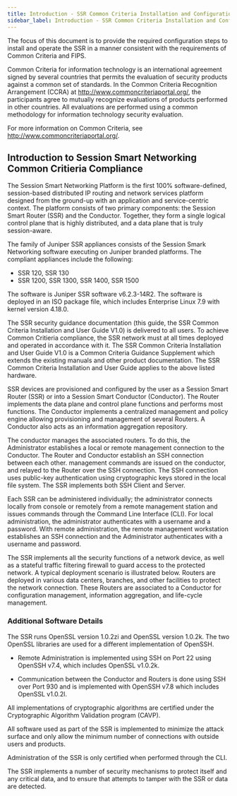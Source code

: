 ```yaml
---
title: Introduction - SSR Common Criteria Installation and Configuration
sidebar_label: Introduction - SSR Common Criteria Installation and Configuration
---
```


The focus of this document is to provide the required configuration steps to install and operate the SSR in a manner consistent with the requirements of Common Criteria and FIPS. 

Common Criteria for information technology is an international agreement signed by several countries that permits the evaluation of security products against a common set of standards. In the Common Criteria Recognition Arrangement (CCRA) at http://www.commoncriteriaportal.org/, the participants agree to mutually recognize evaluations of products performed in other countries. All evaluations are performed using a common methodology for information technology security evaluation.

For more information on Common Criteria, see http://www.commoncriteriaportal.org/.

## Introduction to Session Smart Networking Common Critieria Compliance

The Session Smart Networking Platform is the first 100% software-defined, session-based distributed IP routing and network services platform designed from the ground-up with an application and service-centric context. The platform consists of two primary components: the Session Smart Router (SSR) and the Conductor. Together, they form a single logical control plane that is highly distributed, and a data plane that is truly session-aware.

The family of Juniper SSR appliances consists of the Session Smark Networking software executing on Juniper branded platforms. The compliant appliances include the following:

- SSR 120, SSR 130
- SSR 1200, SSR 1300, SSR 1400, SSR 1500

The software is Juniper SSR software v6.2.3-14R2. The software is deployed in an ISO package file, which includes Enterprise Linux 7.9 with kernel version 4.18.0.

The SSR security guidance documentation (this guide, the SSR Common Criteria Installation and User Guide V1.0) is delivered to all users. To achieve Common Critieria compliance, the SSR network must at all times deployed and operated in accordance with it. The SSR Common Criteria Installation and User Guide V1.0 is a Common Criteria Guidance Supplement which extends the existing manuals and other product documentation. The SSR Common Criteria Installation and User Guide applies to the above listed hardware. 

SSR devices are provisioned and configured by the user as a Session Smart Router (SSR) or into a Session Smart Conductor (Conductor). The Router implements the data plane and control plane functions and performs most functions. The Conductor implements a centralized management and policy engine allowing provisioning and management of several Routers. A Conductor also acts as an information aggregation repository. 

The conductor manages the associated routers. To do this, the Administrator establishes a local or remote management connection to the Conductor. The Router and Conductor establish an SSH connection between each other. management commands are issued on the conductor, and relayed to the Router over the SSH connection. The SSH connection uses public-key authentication using cryptographic keys stored in the local file system. The SSR implements both SSH Client and Server.

Each SSR can be administered individually; the administrator connects locally from console or remotely from a remote management station and issues commands through the Command Line Interface (CLI). For local administration, the administrator authenticates with a username and a password. With remote administration, the remote management workstation establishes an SSH connection and the Administrator authenticates with a username and password.

The SSR implements all the security functions of a network device, as well as a stateful traffic filtering firewall to guard access to the protected network. A typical deployment scenario is illustrated below. Routers are deployed in various data centers, branches, and other facilities to protect the network connection. These Routers are associated to a Conductor for configuration management, information aggregation, and life-cycle management. 

### Additional Software Details

The SSR runs OpenSSL version 1.0.2zi and OpenSSL version 1.0.2k. The two OpenSSL libraries are used for a different implementation of OpenSSH. 

- Remote Administration is implemented using SSH on Port 22 using OpenSSH v7.4, which includes OpenSSL v1.0.2k. 

- Communication between the Conductor and Routers is done using SSH over Port 930 and is implemented with OpenSSH v7.8 which includes OpenSSL v1.0.2l. 

All implementations of cryptographic algorithms are certified under the Cryptographic Algorithm Validation program (CAVP).

All software used as part of the SSR is implemented to minimize the attack surface and only allow the minimum number of connections with outside users and products. 

Administration of the SSR is only certified when performed through the CLI. 

The SSR implements a number of security mechanisms to protect itself and any critical data, and to ensure that attempts to tamper with the SSR or data are detected.


